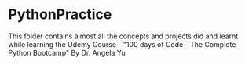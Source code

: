 # PythonPractice
This folder contains almost all the concepts and projects did and learnt while learning the Udemy Course - "100 days of Code - The Complete Python Bootcamp" By Dr. Angela Yu
